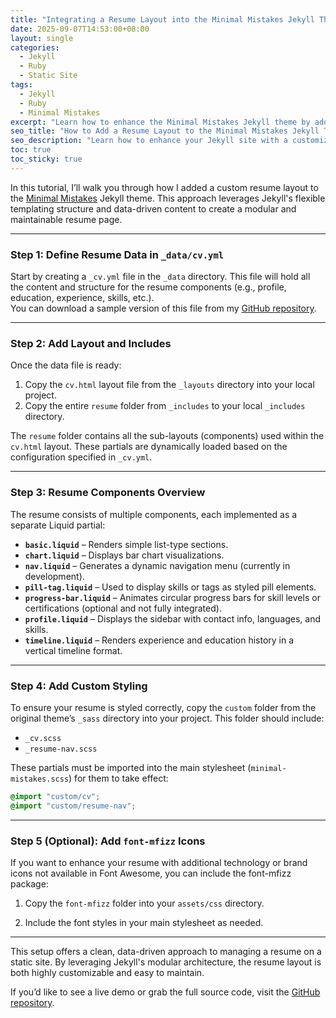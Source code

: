 ```yaml
---
title: "Integrating a Resume Layout into the Minimal Mistakes Jekyll Theme"
date: 2025-09-07T14:53:00+08:00
layout: single
categories: 
  - Jekyll
  - Ruby
  - Static Site
tags: 
  - Jekyll
  - Ruby
  - Minimal Mistakes
excerpt: "Learn how to enhance the Minimal Mistakes Jekyll theme by adding a fully customizable resume layout."
seo_title: "How to Add a Resume Layout to the Minimal Mistakes Jekyll Theme"
seo_description: "Learn how to enhance your Jekyll site with a customizable resume layout using the Minimal Mistakes theme. A step-by-step guide with code and layout integration tips."
toc: true
toc_sticky: true
---
```


In this tutorial, I’ll walk you through how I added a custom resume layout to the [Minimal Mistakes](https://mmistakes.github.io/minimal-mistakes/) Jekyll theme. This approach leverages Jekyll's flexible templating structure and data-driven content to create a modular and maintainable resume page.

---

### Step 1: Define Resume Data in `_data/cv.yml`

Start by creating a `_cv.yml` file in the `_data` directory. This file will hold all the content and structure for the resume components (e.g., profile, education, experience, skills, etc.).  
You can download a sample version of this file from my [GitHub repository](https://github.com/ry4ngch/ry4ngch.github.io).

---

### Step 2: Add Layout and Includes

Once the data file is ready:

1. Copy the `cv.html` layout file from the `_layouts` directory into your local project.
2. Copy the entire `resume` folder from `_includes` to your local `_includes` directory.

The `resume` folder contains all the sub-layouts (components) used within the `cv.html` layout. These partials are dynamically loaded based on the configuration specified in `_cv.yml`.

---

### Step 3: Resume Components Overview

The resume consists of multiple components, each implemented as a separate Liquid partial:

- **`basic.liquid`** – Renders simple list-type sections.
- **`chart.liquid`** – Displays bar chart visualizations.
- **`nav.liquid`** – Generates a dynamic navigation menu (currently in development).
- **`pill-tag.liquid`** – Used to display skills or tags as styled pill elements.
- **`progress-bar.liquid`** – Animates circular progress bars for skill levels or certifications (optional and not fully integrated).
- **`profile.liquid`** – Displays the sidebar with contact info, languages, and skills.
- **`timeline.liquid`** – Renders experience and education history in a vertical timeline format.

---

### Step 4: Add Custom Styling

To ensure your resume is styled correctly, copy the `custom` folder from the original theme’s `_sass` directory into your project. This folder should include:

- `_cv.scss`
- `_resume-nav.scss`

These partials must be imported into the main stylesheet (`minimal-mistakes.scss`) for them to take effect:

```scss
@import "custom/cv";
@import "custom/resume-nav";
```

---

### Step 5 (Optional): Add `font-mfizz` Icons
If you want to enhance your resume with additional technology or brand icons not available in Font Awesome, you can include the font-mfizz package:

1. Copy the `font-mfizz` folder into your `assets/css` directory.

2. Include the font styles in your main stylesheet as needed.

---

This setup offers a clean, data-driven approach to managing a resume on a static site. By leveraging Jekyll's modular architecture, the resume layout is both highly customizable and easy to maintain.

If you’d like to see a live demo or grab the full source code, visit the [GitHub repository](https://github.com/ry4ngch/ry4ngch.github.io).